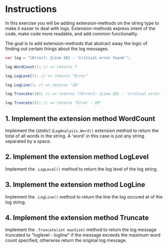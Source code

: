 # Instructions

In this exercise you will be adding extension-methods on the string type to make it easier to deal with logs. Extension-methods express intent of the code, make code more readable, and add common functionality.

The goal is to add extension-methods that abstract away the logic of finding out certain things about the log messages.

```csharp
var log = "[Error]: {Line 20} - 'Critical error found'";

log.WordCount(); // => returns 7

log.LogLevel(); // => returns "Error"

log.LogLine(); // => returns "20"

log.Truncate(10); // => returns "[Error]: {Line 20} - 'Critical error found'"

log.Truncate(5); // => returns "Error - 20"
```

## 1. Implement the extension method WordCount

Implement the (_static_) (`LogAnalysis.Word()` extension method to return the total of all words in the string. A 'word' in this case is just any string separated by a space.

## 2. Implement the extension method LogLevel

Implement the `.LogLevel()` method to return the log level of the log string.

## 3. Implement the extension method LogLine

Implement the `.LogLine()` method to return the line the log occured at of the log string.

## 4. Implement the extension method Truncate

Implement the `.Truncate(int maxSize)` method to return the log message truncated to "loglevel - logline" if the message exceeds the maximum word count specified, otherwise return the original log message.
